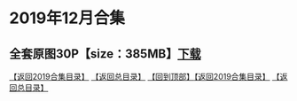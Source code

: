 # 2019年12月合集
## 全套原图30P【size：385MB】[下载](https://474b.com/file/25713053-435057837)
[【返回2019合集目录】](/2019年VIP作品合集/README.md)
[【返回总目录】](/README.md)
[【回到顶部】](#readme)[【返回2019合集目录】](/2019年VIP作品合集/README.md)
[【返回总目录】](/README.md)

